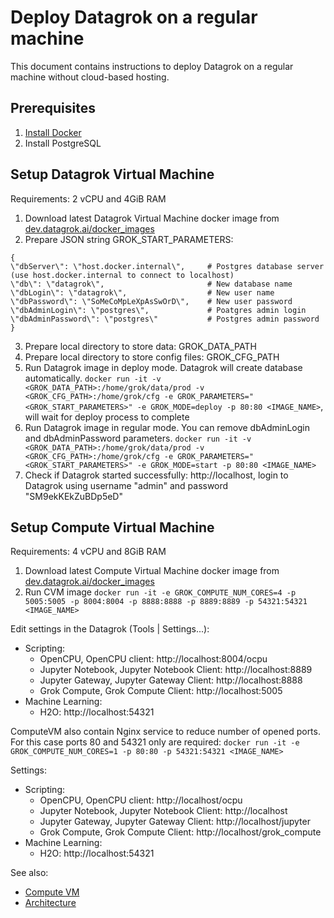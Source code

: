 <!-- TITLE: Deploy Datagrok on a regular machine -->
<!-- SUBTITLE: -->

# Deploy Datagrok on a regular machine

This document contains instructions to deploy Datagrok on a regular machine without cloud-based hosting.

## Prerequisites

1. [Install Docker](https://phoenixnap.com/kb/how-to-install-docker-on-ubuntu-18-04)
2. Install PostgreSQL

## Setup Datagrok Virtual Machine

Requirements: 2 vCPU and 4GiB RAM

1. Download latest Datagrok Virtual Machine docker image from [dev.datagrok.ai/docker_images](https://dev.datagrok.ai/docker_images)
2. Prepare JSON string GROK_START_PARAMETERS:
 ```
{
\"dbServer\": \"host.docker.internal\",     # Postgres database server (use host.docker.internal to connect to localhost)
\"db\": \"datagrok\",                       # New database name
\"dbLogin\": \"datagrok\",                  # New user name
\"dbPassword\": \"SoMeCoMpLeXpAsSwOrD\",    # New user password
\"dbAdminLogin\": \"postgres\",             # Poatgres admin login
\"dbAdminPassword\": \"postgres\"           # Postgres admin password
}
```
3. Prepare local directory to store data: GROK_DATA_PATH
4. Prepare local directory to store config files: GROK_CFG_PATH
5. Run Datagrok image in deploy mode. Datagrok will create database automatically.
`docker run -it -v <GROK_DATA_PATH>:/home/grok/data/prod -v <GROK_CFG_PATH>:/home/grok/cfg -e GROK_PARAMETERS="<GROK_START_PARAMETERS>" -e GROK_MODE=deploy -p 80:80 <IMAGE_NAME>`, will
wait for deploy process to complete
6. Run Datagrok image in regular mode. You can remove dbAdminLogin and dbAdminPassword parameters.
`docker run -it -v <GROK_DATA_PATH>:/home/grok/data/prod -v <GROK_CFG_PATH>:/home/grok/cfg -e GROK_PARAMETERS="<GROK_START_PARAMETERS>" -e GROK_MODE=start -p 80:80 <IMAGE_NAME>`
7. Check if Datagrok started successfully: http://localhost, login to Datagrok using username "admin" and password "SM9ekKEkZuBDp5eD"

## Setup Compute Virtual Machine

Requirements: 4 vCPU and 8GiB RAM

1. Download latest Compute Virtual Machine docker image from [dev.datagrok.ai/docker_images](https://dev.datagrok.ai/docker_images)
2. Run CVM image `docker run -it -e GROK_COMPUTE_NUM_CORES=4 -p 5005:5005 -p 8004:8004 -p 8888:8888 -p 8889:8889 -p 54321:54321 <IMAGE_NAME>`

Edit settings in the Datagrok (Tools | Settings...):
* Scripting:
    * OpenCPU, OpenCPU client: http://localhost:8004/ocpu
    * Jupyter Notebook, Jupyter Notebook Client: http://localhost:8889
    * Jupyter Gateway, Jupyter Gateway Client: http://localhost:8888
    * Grok Compute, Grok Compute Client: http://localhost:5005
* Machine Learning:
    * H2O: http://localhost:54321

ComputeVM also contain Nginx service to reduce number of opened ports. For this case ports 80 and 54321
only are required: `docker run -it -e GROK_COMPUTE_NUM_CORES=1 -p 80:80 -p 54321:54321 <IMAGE_NAME>`

Settings:
* Scripting:
    * OpenCPU, OpenCPU client: http://localhost/ocpu
    * Jupyter Notebook, Jupyter Notebook Client: http://localhost
    * Jupyter Gateway, Jupyter Gateway Client: http://localhost/jupyter
    * Grok Compute, Grok Compute Client: http://localhost/grok_compute
* Machine Learning:
    * H2O: http://localhost:54321

See also:
* [Compute VM](../../compute/compute-vm.md)
* [Architecture](architecture.md#application)

